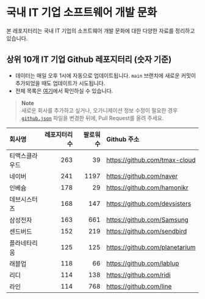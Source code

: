 # 국내 IT 기업 소프트웨어 개발 문화
본 레포지터리는 국내 IT 기업의 소프트웨어 개발 문화에 대한 다양한 자료를 정리하고 있습니다.

## 상위 10개 IT 기업 Github 레포지터리 (숫자 기준)

- 데이터는 매일 오후 1시에 자동으로 업데이트됩니다. `main` 브랜치에 새로운 커밋이 추가되었을 때도 업데이트가 시도됩니다.
- 전체 목록은 [여기](./github.md)에서 확인하실 수 있습니다.

> **Note**<br />
> 새로운 회사를 추가하고 싶거나, 오가니제이션 정보 수정이 필요한 경우 [`github.json`](./github.json) 파일을 변경한 뒤에, Pull Request를 올려 주세요.

<!-- MARKDOWN_TABLE(GITHUB): START -->

| **회사명** | **레포지터리 수** | **팔로워 수** | **Github 주소** |
|:---|---:|---:|:---|
| 티맥스클라우드 | 263 | 39 | https://github.com/tmax-cloud |
| 네이버 | 241 | 1197 | https://github.com/naver |
| 인베슘 | 178 | 29 | https://github.com/hamonikr |
| 데브시스터즈 | 168 | 147 | https://github.com/devsisters |
| 삼성전자 | 163 | 661 | https://github.com/Samsung |
| 센드버드 | 152 | 219 | https://github.com/sendbird |
| 플라네타리움 | 125 | 125 | https://github.com/planetarium |
| 래블업 | 118 | 66 | https://github.com/lablup |
| 리디 | 114 | 138 | https://github.com/ridi |
| 라인 | 114 | 768 | https://github.com/line |

<!-- MARKDOWN_TABLE(GITHUB): END -->
